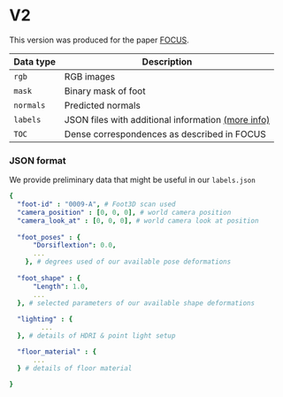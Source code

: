 # V2

This version was produced for the paper [FOCUS](https://www.ollieboyne.com/FOCUS/).

| Data type | Description                                                        |
|-----------|--------------------------------------------------------------------|
| `rgb`     | RGB images                                                         |
| `mask`    | Binary mask of foot                                                |
| `normals` | Predicted normals                                                  |
| `labels`  | JSON files with additional information [(more info)](#json-format) |
| `TOC` | Dense correspondences as described in FOCUS |

### JSON format

We provide preliminary data that might be useful in our `labels.json`

```yaml
{  
  "foot-id" : "0009-A", # Foot3D scan used
  "camera_position" : [0, 0, 0], # world camera position
  "camera_look_at" : [0, 0, 0], # world camera look at position
  
  "foot_poses" : {
      "Dorsiflextion": 0.0,
      ...
    }, # degrees used of our available pose deformations
  
  "foot_shape" : {
      "Length": 1.0,
      ...
  }, # selected parameters of our available shape deformations
  
  "lighting" : {
        ...
  }, # details of HDRI & point light setup

  "floor_material" : {
      ...
  } # details of floor material

}

```